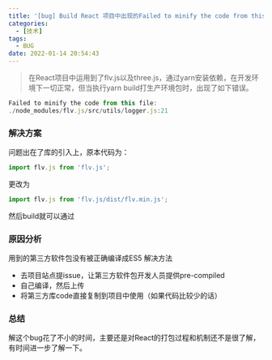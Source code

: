 ```yaml
---
title: '[bug] Build React 项目中出现的Failed to minify the code from this file错误'
categories:
  - [技术]
tags:
  - BUG
date: 2022-01-14 20:54:43
---
```


> 在React项目中运用到了flv.js以及three.js，通过yarn安装依赖，在开发环境下一切正常，但当执行yarn build打生产环境包时，出现了如下错误。

```js
Failed to minify the code from this file:
./node_modules/flv.js/src/utils/logger.js:21
```

### 解决方案
问题出在了库的引入上，原本代码为：
```js
import flv.js from 'flv.js';
```
更改为
```js
import flv.js from 'flv.js/dist/flv.min.js';
```
然后build就可以通过
<!--more-->

### 原因分析
用到的第三方软件包没有被正确编译成ES5
解决方法
- 去项目站点提issue，让第三方软件包开发人员提供pre-compiled
- 自己编译，然后上传
- 将第三方库code直接复制到项目中使用（如果代码比较少的话）

### 总结
解这个bug花了不小的时间，主要还是对React的打包过程和机制还不是很了解，有时间进一步了解一下。